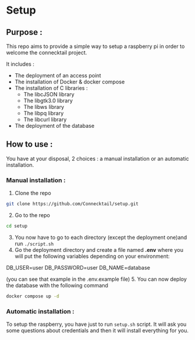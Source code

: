 # Setup

## Purpose :

This repo aims to provide a simple way to setup a raspberry pi in order to welcome the connecktail project.

It includes :

- The deployment of an access point
- The installation of Docker & docker compose
- The installation of C libraries :
  - The libcJSON library
  - The libgtk3.0 library
  - The libws library
  - The libpq library
  - The libcurl library
- The deployment of the database

## How to use :

You have at your disposal, 2 choices : a manual installation or an automatic installation.

### Manual installation :

1. Clone the repo

```bash
git clone https://github.com/Connecktail/setup.git
```

2. Go to the repo

```bash
cd setup
```

3.  You now have to go to each directory (except the deployment one)and run `./script.sh`
4.  Go the deployment directory and create a file named **.env** where you will put the following variables depending on your environment:

DB_USER=user
DB_PASSWORD=user
DB_NAME=database

(you can see that example in the .env.example file) 5. You can now deploy the database with the following command

```bash
docker compose up -d
```

### Automatic installation :

To setup the raspberry, you have just to run `setup.sh` script. It will ask you some questions about credentials and then it will install everything for you.
